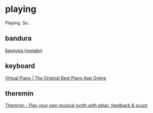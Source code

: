 # playing
Playing. So..

## bandura
[Бандура (онлайн)](https://bandura.ukrzen.in.ua)

## keyboard
[Virtual Piano | The Original Best Piano App Online](https://virtualpiano.net/)

## theremin
[Theremin - Play your own musical synth with delay, feedback & scuzz](https://femurdesign.com/theremin/)
